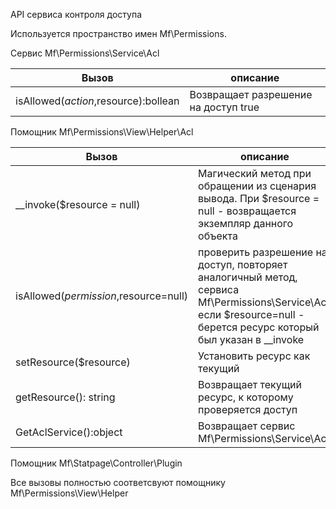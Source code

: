 API сервиса контроля доступа

Используется пространство имен Mf\Permissions.


Сервис Mf\Permissions\Service\Acl

Вызов | описание
------|--------------
isAllowed($action,$resource):bollean | Возвращает разрешение на доступ true|false к объекту $resource (строка), запрос доступа в $action - символ r,w,x,d 
 
Помощник Mf\Permissions\View\Helper\Acl

Вызов | описание
------|--------------
__invoke($resource = null) | Магический метод при обращении из сценария вывода. При $resource = null - возвращается экземпляр данного объекта 
isAllowed($permission,$resource=null) | проверить разрешение на доступ, повторяет аналогичный метод, сервиса Mf\Permissions\Service\Acl, если $resource=null - берется ресурс который был указан в __invoke
setResource($resource) | Установить ресурс как текущий
getResource(): string| Возвращает текущий ресурс, к которому проверяется доступ
GetAclService():object | Возвращает сервис Mf\Permissions\Service\Acl

Помощник Mf\Statpage\Controller\Plugin

Все вызовы полностью соответсвуют помощнику Mf\Permissions\View\Helper

